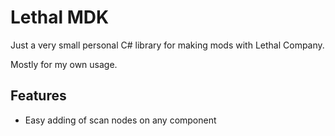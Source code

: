 # Lethal MDK

Just a very small personal C# library for making mods with Lethal Company.

Mostly for my own usage.

## Features

- Easy adding of scan nodes on any component